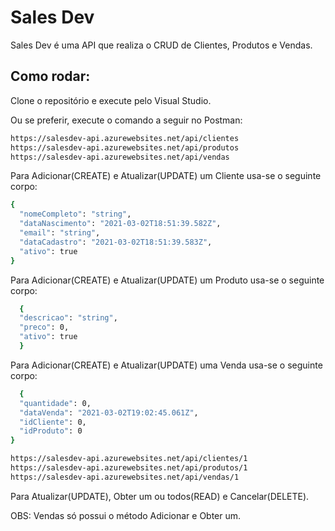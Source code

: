 # Sales Dev
Sales Dev é uma API que realiza o CRUD de Clientes, Produtos e Vendas.

## Como rodar:

Clone o repositório e execute pelo Visual Studio.

Ou se preferir, execute o comando a seguir no Postman:

```bash
https://salesdev-api.azurewebsites.net/api/clientes
https://salesdev-api.azurewebsites.net/api/produtos
https://salesdev-api.azurewebsites.net/api/vendas
```
Para Adicionar(CREATE) e Atualizar(UPDATE) um Cliente usa-se o seguinte corpo:

```bash
{
  "nomeCompleto": "string",
  "dataNascimento": "2021-03-02T18:51:39.582Z",
  "email": "string",
  "dataCadastro": "2021-03-02T18:51:39.583Z",
  "ativo": true
}
```

Para Adicionar(CREATE) e Atualizar(UPDATE) um Produto usa-se o seguinte corpo:

```bash
  {
  "descricao": "string",
  "preco": 0,
  "ativo": true
  }
```

Para Adicionar(CREATE) e Atualizar(UPDATE) uma Venda usa-se o seguinte corpo:

```bash
  {
  "quantidade": 0,
  "dataVenda": "2021-03-02T19:02:45.061Z",
  "idCliente": 0,
  "idProduto": 0
}
```

```bash
https://salesdev-api.azurewebsites.net/api/clientes/1
https://salesdev-api.azurewebsites.net/api/produtos/1
https://salesdev-api.azurewebsites.net/api/vendas/1
```
Para Atualizar(UPDATE), Obter um ou todos(READ) e Cancelar(DELETE).



OBS: Vendas só possui o método Adicionar e Obter um.
